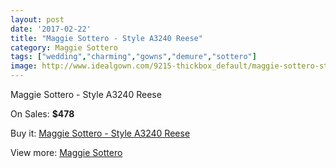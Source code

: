 ```yaml
---
layout: post
date: '2017-02-22'
title: "Maggie Sottero - Style A3240 Reese"
category: Maggie Sottero
tags: ["wedding","charming","gowns","demure","sottero"]
image: http://www.idealgown.com/9215-thickbox_default/maggie-sottero-style-a3240-reese.jpg
---
```

Maggie Sottero - Style A3240 Reese

On Sales: **$478**
<a href="https://www.idealgown.com/en/maggie-sottero/3850-maggie-sottero-style-a3240-reese.html"><amp-img layout="responsive" width="600" height="600" src="//www.idealgown.com/9215-thickbox_default/maggie-sottero-style-a3240-reese.jpg" alt="Maggie Sottero - Style A3240 Reese 0" /></a>
<a href="https://www.idealgown.com/en/maggie-sottero/3850-maggie-sottero-style-a3240-reese.html"><amp-img layout="responsive" width="600" height="600" src="//www.idealgown.com/9216-thickbox_default/maggie-sottero-style-a3240-reese.jpg" alt="Maggie Sottero - Style A3240 Reese 1" /></a>

Buy it: [Maggie Sottero - Style A3240 Reese](https://www.idealgown.com/en/maggie-sottero/3850-maggie-sottero-style-a3240-reese.html "Maggie Sottero - Style A3240 Reese")

View more: [Maggie Sottero](https://www.idealgown.com/en/45-maggie-sottero "Maggie Sottero")